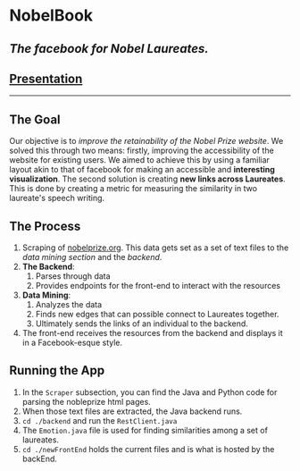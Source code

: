 # NobelBook
## _The facebook for Nobel Laureates._
## [Presentation](https://docs.google.com/presentation/d/1TCnt7IWUaFaK1b0TLFharIR84SaM8LKgozB_--wMTno/edit?usp=sharing)
---
## The Goal
Our objective is to _improve the retainability of the Nobel Prize website_. We solved this through two means: firstly, improving the accessibility 
of the website for existing users. We aimed to achieve this by using a familiar layout akin to that of facebook for making an accessible and 
**interesting visualization**. The second solution is creating **new links across Laureates**. This is done by creating a metric for measuring the similarity
in two laureate's speech writing. 

## The Process
1. Scraping of [nobelprize.org](https://www.nobelprize.org/). This data gets set as a set of text files to the _data mining section_ and the _backend_.
2. **The Backend**:
    1. Parses through data
    2. Provides endpoints for the front-end to interact with the resources
3. **Data Mining**:
    1. Analyzes the data
    2. Finds new edges that can possible connect to Laureates together.
    3. Ultimately sends the links of an individual to the backend.
4. The front-end receives the resources from the backend and displays it in a Facebook-esque style.

## Running the App
1. In the `Scraper` subsection, you can find the Java and Python code for parsing the nobleprize html pages.
2. When those text files are extracted, the Java backend runs.
3. `cd ./backend` and run the `RestClient.java`
4. The `Emotion.java` file is used for finding similarities among a set of laureates.
5. `cd ./newFrontEnd` holds the current files and is what is hosted by the backEnd.
